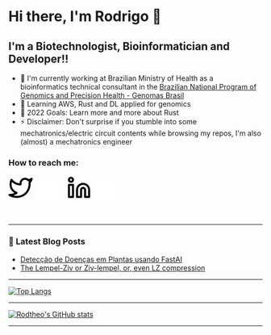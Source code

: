 # Hi there, I'm Rodrigo 👋 

## I'm a Biotechnologist, Bioinformatician and Developer!!

- 🔭 I'm currently working at Brazilian Ministry of Health as a bioinformatics technical consultant in the [Brazilian National Program of Genomics and Precision Health - Genomas Brasil][genbrabout]
- 🌱 Learning AWS, Rust and DL applied for genomics
- 🥅 2022 Goals: Learn more and more about Rust
- ⚡ Disclaimer: Don't surprise if you stumble into some mechatronics/electric circuit contents while browsing my repos, I'm also (almost) a mechatronics engineer


### How to reach me:

[![website](./img/twitter-light.svg)](https://twitter.com/rodtheodoro#gh-light-mode-only)
[![website](./img/twitter-dark.svg)](https://twitter.com/rodtheodoro#gh-dark-mode-only)
&nbsp;&nbsp;
[![website](./img/linkedin-light.svg)](https://linkedin.com/in/rodtheo#gh-light-mode-only)
[![website](./img/linkedin-dark.svg)](https://linkedin.com/in/rodtheo#gh-dark-mode-only)

<br />

---

### 📕 Latest Blog Posts
<!-- BLOG-POST-LIST:START -->
- [Detecção de Doenças em Plantas usando FastAI](http://rodtheo.github.io/blog/2019/10/29/fastai-aula-01/)
- [The Lempel-Ziv or Ziv-lempel, or, even LZ compression](http://rodtheo.github.io/blog/2019/10/14/lempel-ziv-algorithm/)
<!-- BLOG-POST-LIST:END -->

---

[![Top Langs](https://github-readme-stats.vercel.app/api/top-langs/?username=rodtheo)](https://github.com/rodtheo/github-readme-stats)

---

[![Rodtheo's GitHub stats](https://github-readme-stats.vercel.app/api?username=rodtheo&count_private=true&show_icons=true)](https://github.com/rodtheo/github-readme-stats)

---

[genbrabout]: https://genbrsummit.com/about-us-genomas-brasil/
[twitter]: https://twitter.com/rodtheodoro
[linkedin]: https://linkedin.com/in/rodtheo
